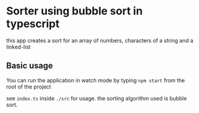 # Sorter using bubble sort in typescript

this app creates a sort for an array of numbers, characters of a string and a linked-list

## Basic usage

You can run the application in watch mode by typing `npm start` from the root of the project

see `index.ts` inside `./src` for usage. the sorting algorithm used is bubble sort.